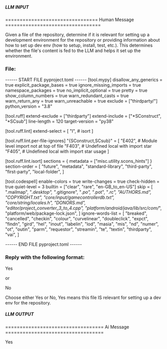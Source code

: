 ##### LLM INPUT #####
================================ Human Message =================================

Given a file of the repository, determine if it is relevant for setting up a development environment for the repository or providing information about how to set up dev env (how to setup, install, test, etc.). This determines whether the file's content is fed to the LLM and helps it set up the environment.

### File:
------ START FILE pyproject.toml ------
[tool.mypy]
disallow_any_generics = true
explicit_package_bases = true
ignore_missing_imports = true
namespace_packages = true
no_implicit_optional = true
pretty = true
show_column_numbers = true
warn_redundant_casts = true
warn_return_any = true
warn_unreachable = true
exclude = ["thirdparty/"]
python_version = "3.8"

[tool.ruff]
extend-exclude = ["thirdparty"]
extend-include = ["*SConstruct", "*SCsub"]
line-length = 120
target-version = "py38"

[tool.ruff.lint]
extend-select = [
	"I", # isort
]

[tool.ruff.lint.per-file-ignores]
"{SConstruct,SCsub}" = [
	"E402", # Module level import not at top of file
	"F403", # Undefined local with import star
	"F405", # Undefined local with import star usage
]

[tool.ruff.lint.isort]
sections = { metadata = ["misc.utility.scons_hints"] }
section-order = [
	"future",
	"metadata",
	"standard-library",
	"third-party",
	"first-party",
	"local-folder",
]

[tool.codespell]
enable-colors = true
write-changes = true
check-hidden = true
quiet-level = 3
builtin = ["clear", "rare", "en-GB_to_en-US"]
skip = [
	".mailmap",
	"*.desktop",
	"*.gitignore",
	"*.po",
	"*.pot",
	"*.rc",
	"AUTHORS.md",
	"COPYRIGHT.txt",
	"core/input/gamecontrollerdb.txt",
	"core/string/locales.h",
	"DONORS.md",
	"editor/project_converter_3_to_4.cpp",
	"platform/android/java/lib/src/com/*",
	"platform/web/package-lock.json",
]
ignore-words-list = [
	"breaked",
	"cancelled",
	"checkin",
	"colour",
	"curvelinear",
	"doubleclick",
	"expct",
	"findn",
	"gird",
	"hel",
	"inout",
	"labelin",
	"lod",
	"masia",
	"mis",
	"nd",
	"numer",
	"ot",
	"outin",
	"parm",
	"requestor",
	"streamin",
	"te",
	"textin",
	"thirdparty",
	"vai",
]

------ END FILE pyproject.toml ------

### Reply with the following format:

<rel>Yes</rel>

or

<rel>No</rel>

Choose either Yes or No, Yes means this file IS relevant for setting up a dev env for the repository.

##### LLM OUTPUT #####
================================== Ai Message ==================================

<rel>Yes</rel>
